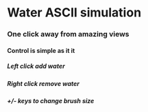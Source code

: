 # Water ASCII simulation
### One click away from amazing views 
#### Control is simple as it it
##### Left click add water
##### Right click remove water
##### +/- keys to change brush size


